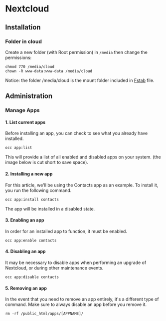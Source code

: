 # Nextcloud

## Installation

### Folder in cloud

Create a new folder (with Root permission) in `/media` then change the permissions:

```
chmod 770 /media/cloud
chown -R www-data:www-data /media/cloud
```

Notice: the folder /media/cloud is the mount folder included in [Fstab](../../hardware/hard-disk.md#fstab-file) file.

## Administration

### Manage Apps

#### 1. List current apps

Before installing an app, you can check to see what you already have installed.

`occ app:list`

This will provide a list of all enabled and disabled apps on your system. (the image below is cut short to save space).

&#x20;

#### 2. Installing a new app

For this article, we'll be using the Contacts app as an example. To install it, you run the following command.

`occ app:install contacts`

The app will be installed in a disabled state.

&#x20;

#### 3. Enabling an app

In order for an installed app to function, it must be enabled.

`occ app:enable contacts`

&#x20;

#### 4. Disabling an app

It may be necessary to disable apps when performing an upgrade of Nextcloud, or during other maintenance events.

`occ app:disable contacts`

&#x20;

#### 5. Removing an app

In the event that you need to remove an app entirely, it's a different type of command. Make sure to always disable an app before you remove it.

`rm -rf /public_html/apps/[APPNAME]/`

